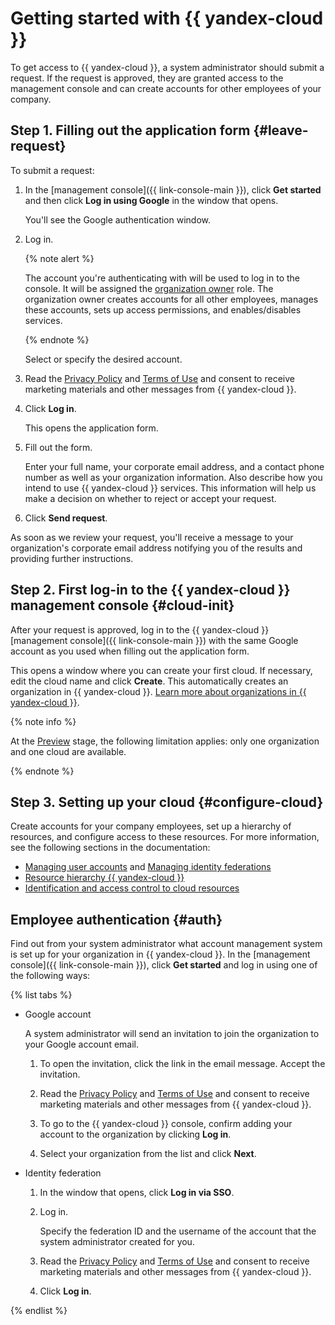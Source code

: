 # Getting started with {{ yandex-cloud }}

To get access to {{ yandex-cloud }}, a system administrator should submit a request. If the request is approved, they are granted access to the management console and can create accounts for other employees of your company.

## Step 1. Filling out the application form {#leave-request}

To submit a request:

1. In the [management console]({{ link-console-main }}), click **Get started** and then click **Log in using Google** in the window that opens.

   You'll see the Google authentication window.

1. Log in.

   {% note alert %}

   The account you're authenticating with will be used to log in to the console. It will be assigned the [organization owner](../iam/concepts/access-control/roles.md#owner) role. The organization owner creates accounts for all other employees, manages these accounts, sets up access permissions, and enables/disables services.

   {% endnote %}

   Select or specify the desired account.

1. Read the [Privacy Policy](../legal/privacy.md) and [Terms of Use](../legal/terms.md) and consent to receive marketing materials and other messages from {{ yandex-cloud }}.

1. Click **Log in**.

   This opens the application form.

1. Fill out the form.

   Enter your full name, your corporate email address, and a contact phone number as well as your organization information. Also describe how you intend to use {{ yandex-cloud }} services. This information will help us make a decision on whether to reject or accept your request.

1. Click **Send request**.

As soon as we review your request, you'll receive a message to your organization's corporate email address notifying you of the results and providing further instructions.

## Step 2. First log-in to the {{ yandex-cloud }} management console {#cloud-init}

After your request is approved, log in to the {{ yandex-cloud }} [management console]({{ link-console-main }}) with the same Google account as you used when filling out the application form.

This opens a window where you can create your first cloud. If necessary, edit the cloud name and click **Create**. This automatically creates an organization in {{ yandex-cloud }}. [Learn more about organizations in {{ yandex-cloud }}](../organization).

{% note info %}

At the [Preview](../overview/concepts/launch-stages.md) stage, the following limitation applies: only one organization and one cloud are available.

{% endnote %}

## Step 3. Setting up your cloud {#configure-cloud}

Create accounts for your company employees, set up a hierarchy of resources, and configure access to these resources. For more information, see the following sections in the documentation:

- [Managing user accounts](../organization/manage-users) and [Managing identity federations](../organization/add-federation)
- [Resource hierarchy {{ yandex-cloud }}](../resource-manager/concepts/resources-hierarchy.md)
- [Identification and access control to cloud resources](../iam)

## Employee authentication {#auth}

Find out from your system administrator what account management system is set up for your organization in {{ yandex-cloud }}. In the [management console]({{ link-console-main }}), click **Get started** and log in using one of the following ways:

{% list tabs %}

- Google account

   A system administrator will send an invitation to join the organization to your Google account email.

   1. To open the invitation, click the link in the email message. Accept the invitation.

   1. Read the [Privacy Policy](../legal/privacy.md) and [Terms of Use](../legal/terms.md) and consent to receive marketing materials and other messages from {{ yandex-cloud }}.

   1. To go to the {{ yandex-cloud }} console, confirm adding your account to the organization by clicking **Log in**.

   1. Select your organization from the list and click **Next**.

- Identity federation

   1. In the window that opens, click **Log in via SSO**.

   1. Log in.

      Specify the federation ID and the username of the account that the system administrator created for you.

   1. Read the [Privacy Policy](../legal/privacy.md) and [Terms of Use](../legal/terms.md) and consent to receive marketing materials and other messages from {{ yandex-cloud }}.

   1. Click **Log in**.

{% endlist %}

